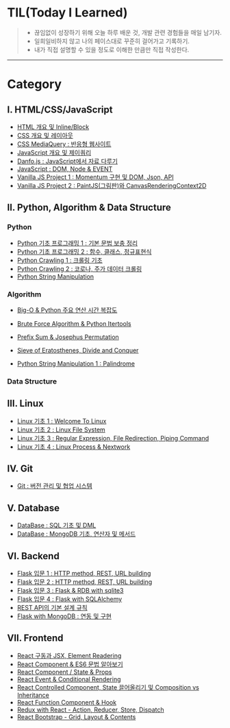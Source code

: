 # TIL(Today I Learned)

> - 끊임없이 성장하기 위해 오늘 하루 배운 것, 개발 관련 경험들을 매일 남기자.
> - 일희일비하지 않고 나의 페이스대로 꾸준히 걸어가고 기록하기.
> - 내가 직접 설명할 수 있을 정도로 이해한 만큼만 직접 작성한다.

---

# Category

## Ⅰ. HTML/CSS/JavaScript

- [HTML 개요 및 Inline/Block](https://github.com/serothie/TIL/blob/main/html/201230.md)
- [CSS 개요 및 레이아웃](https://github.com/serothie/TIL/blob/main/css/201231.md)
- [CSS MediaQuery : 반응형 웹사이트](https://github.com/serothie/TIL/blob/main/css/210101.md)
- [JavaScript 개요 및 제이쿼리](https://github.com/serothie/TIL/blob/main/JavaScript/210102.md)
- [Danfo.js : JavaScript에서 자료 다루기](https://github.com/serothie/TIL/blob/main/JavaScript/201229.md)
- [JavaScript : DOM, Node & EVENT](https://github.com/serothie/TIL/blob/main/JavaScript/210201.md)
- [Vanilla JS Project 1 : Momentum 구현 및 DOM, Json, API](https://github.com/serothie/TIL/tree/main/JavaScript/210103)
- [Vanilla JS Project 2 : PaintJS(그림판)와 CanvasRenderingContext2D](https://github.com/serothie/TIL/tree/main/JavaScript/210104)

## Ⅱ. Python, Algorithm & Data Structure

### Python

- [Python 기초 프로그래밍 1 : 기본 문법 보충 정리](https://github.com/serothie/TIL/blob/main/python/210116.md)
- [Python 기초 프로그래밍 2 : 함수, 클래스, 정규표현식](https://github.com/serothie/TIL/blob/main/python/210117.md)
- [Python Crawling 1 : 크롤링 기초](https://github.com/serothie/TIL/blob/main/python/210118.md)
- [Python Crawling 2 : 코로나, 주가 데이터 크롤링](https://github.com/serothie/TIL/commit/468116c4fe82c1dbd632eb111a7d2831a6083fa8)
- [Python String Manipulation]()

### Algorithm

- [Big-O & Python 주요 연산 시간 복잡도](https://github.com/serothie/TIL/blob/main/python/210119.md)
- [Brute Force Algorithm & Python Itertools](https://github.com/serothie/TIL/blob/main/algorhitm/210106.md)
- [Prefix Sum & Josephus Permutation](https://github.com/serothie/TIL/blob/main/algorhitm/210114.md)
- [Sieve of Eratosthenes, Divide and Conquer](https://github.com/serothie/TIL/blob/main/algorhitm/210115.md)

- [Python String Manipulation 1 : Palindrome](https://github.com/serothie/TIL/blob/main/algorhitm/210216.md)

### Data Structure

## Ⅲ. Linux

- [Linux 기초 1 : Welcome To Linux](https://github.com/serothie/TIL/blob/main/linux/210108.md)
- [Linux 기초 2 : Linux File System](https://github.com/serothie/TIL/blob/main/linux/210110.md)
- [Linux 기초 3 : Regular Expression, File Redirection, Piping Command](https://github.com/serothie/TIL/blob/main/linux/210111.md)
- [Linux 기초 4 : Linux Process & Nextwork](https://github.com/serothie/TIL/blob/main/linux/210113.md)

## Ⅳ. Git

- [Git : 버전 관리 및 협업 시스템](https://github.com/serothie/TIL/blob/main/git/210109.md)

## Ⅴ. Database

- [DataBase : SQL 기초 및 DML](https://github.com/serothie/TIL/blob/main/database/210112.md)
- [DataBase : MongoDB 기초, 연산자 및 메서드](https://github.com/serothie/TIL/blob/main/database/210126.md)

## Ⅵ. Backend

- [Flask 입문 1 : HTTP method, REST, URL building](https://github.com/serothie/TIL/blob/main/flask/210122.md)
- [Flask 입문 2 : HTTP method, REST, URL building](https://github.com/serothie/TIL/blob/main/flask/210123.md)
- [Flask 입문 3 : Flask & RDB with sqlite3](https://github.com/serothie/TIL/blob/main/flask/210123.md)
- [Flask 입문 4 : Flask with SQLAlchemy](https://github.com/serothie/TIL/blob/main/flask/210127.md)
- [REST API의 기본 설계 규칙](https://github.com/serothie/TIL/blob/main/flask/210129.md)
- [Flask with MongoDB : 연동 및 구현](https://github.com/serothie/TIL/tree/main/flask/210130.md)

## Ⅶ. Frontend

- [React 구동과 JSX, Element Readering](https://github.com/serothie/TIL/blob/main/react/210202.md)
- [React Component & ES6 문법 알아보기](https://github.com/serothie/TIL/blob/main/react/210203.md)
- [React Component / State & Props](https://github.com/serothie/TIL/blob/main/react/210205.md)
- [React Event & Conditional Rendering](https://github.com/serothie/TIL/blob/main/react/210206.md)
- [React Controlled Component, State 끌어올리기 및 Composition vs Inheritance](https://github.com/serothie/TIL/blob/main/react/210207.md)
- [React Function Component & Hook](https://github.com/serothie/TIL/blob/main/react/210208.md)
- [Redux with React - Action, Reducer, Store, Dispatch](https://github.com/serothie/TIL/blob/main/react/210209.md)
- [React Bootstrap - Grid, Layout & Contents](https://github.com/serothie/TIL/blob/main/react/210211.md)
